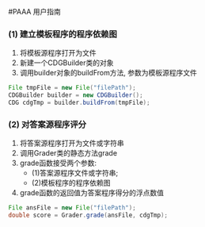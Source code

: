 #PAAA 用户指南

### (1) 建立模板程序的程序依赖图

1. 将模板源程序打开为文件
2. 新建一个CDGBuilder类的对象
3. 调用builder对象的buildFrom方法, 参数为模板源程序文件
````java
File tmpFile = new File("filePath");
CDGBuilder builder = new CDGBuilder();
CDG cdgTmp = builder.buildFrom(tmpFile);
````

### (2) 对答案源程序评分

1. 将答案源程序打开为文件或字符串
3. 调用Grader类的静态方法grade
4. grade函数接受两个参数: 
    - (1)答案源程序文件或字符串; 
    - (2)模板程序的程序依赖图
5. grade函数的返回值为答案程序得分的浮点数值
    
````java
File ansFile = new File("filePath");
double score = Grader.grade(ansFile, cdgTmp);
````